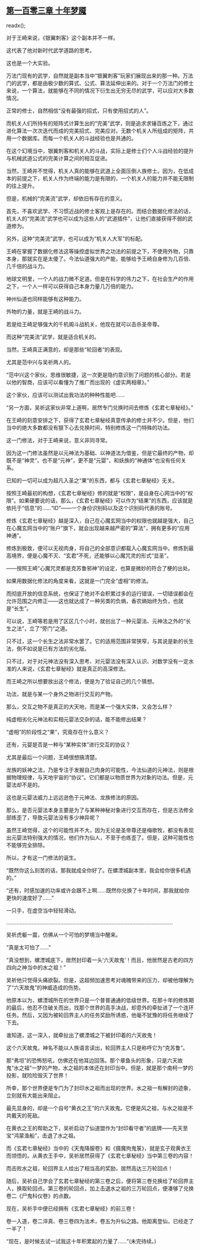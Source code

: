 ## [第一百零三章 十年梦魇](https://www.xxbiquge.com/11_11207/9086048.html)
readx();

  对于王崎来说，《银翼刺客》这个副本并不一样。

  这代表了他对新时代武学道路的思考。

  这也是一个大实验。

  万法门现有的武学，自然就是副本当中“银翼刺客”玩家们展现出来的那一种。万法门的武学，都是由极少数的算式、公式、算法延伸出来的。对于一个万法门的修士来说，一个算法，就能够在不同的情况下衍生出无穷无尽的武学，可以应对大多数情况。

  正常的修士，自然相信“没有最强的招式，只有使用招式的人”。

  而机关人们所持有的矩阵式计算生出的“完美”武学，则是追求求锤百炼之下，通过进化算法一次次迭代而成的完美招式、完美应对。无数个机关人所组成的矩阵，共用一个数据库。而每一个机关人的斗战经验也是共通的。

  在这个幻境当中，银翼刺客和机关人的斗战，实际上是修士们个人斗战经验的提升与机械武道公式的完美计算之间的相互促进。

  当然，王崎并不觉得，机关人真的能够在武道上全面压倒人族修士。因为，在低成本的前提之下，机关人作为终端的能力是有限的，一个机关人的能力并不能无限制的往上提升。

  但是，机械的“完美流”武学，却依旧有存在的意义。

  首先，不喜欢武学、不习惯近战的修士客观上是存在的。而结合数据化修法的话，机关人的“完美流”武学也可以成为这些人的“武道插件”，让他们直接获得不弱的武道修为。

  另外，这种“完美流”武学，也可以成为“机关人大军”的标配。

  王崎在掌握了数据化修法这等操控虚拟世界之功法的前提之下，不使用外物，只靠本身，那就实在是太傻了。今法仙道强大的产能，能够给予王崎自身修为几百倍、几千倍的战斗力。

  地球文明里，一个人的战力微不足道。但是在科学的伟力之下，在社会生产的作用之下，一个人一样可以获得自己本身力量几万倍的能力。

  神州仙道也同样能够有这种能力。

  外物的力量，就是王崎的战斗力。

  若是给王崎足够强大的千机阁斗战机关，他现在就可以击杀圣帝尊。

  而这种“完美流”武学，就是适合机关的。

  当然，王崎真正满意的，却是那些“轮回者”的表现。

  尤其是范中兴与吴祈两人的。

  “范中兴这个家伙，思维很敏捷，这一次更是隐约意识到了问题的核心部分。若是以他的智商，应该可以看懂为了推广而出现的《虚实两相章》。”

  这个家伙，应该可以测试出我功法的种种性能吧……

  “另一方面，吴祈这家伙非常上道啊，居然专门兑换时间去修炼《玄君七章秘经》。”

  在王崎的刻意安排之下，获得了玄君七章秘经真意传承的修士并不少。但是，他们当中的绝大多数都没有狠下心去兑换时间，特别修炼这一门特殊的功法。

  这一门修法，对于王崎来说，意义非同寻常。

  因为这一门修法虽然是以元神法为基础、以神道法为借鉴，但是它最终的产物，却既不是“神灵”，也不是“元神”，更不是“元婴”，和妖族的“神通体”也没有任何关系。

  已知的一切可以成为超凡入圣之“果”的东西，都与《玄君七章秘经》无关。

  按照王崎最初的构想，《玄君七章秘经》修的就是“权限”，是自身在心网当中的“权限”。如果硬要说的话，那么，《玄君七章秘经》可以作为“结果”的东西，应该就是依托于“信息”的……“ID”——一个身份识别码以及这个识别码代表的账号。

  修炼《玄君七章秘经》越是深入，自己在心魔玄网当中的权限也就越是强大，自己在心魔玄网当中的“账户”旗下，就会出现越来越严密的“算法”，拥有更多的“应用神通”。

  修炼到极致，便可以无视肉身，将自己的全部意识都载入心魔玄网当中。修炼到最高境界，便是心魔不灭、“玄君”不死，还能够以心魔咒灵的形式“显圣”。

  ——按照王崎“心魔咒灵都是克苏鲁邪神”的设定，也算是微妙的符合了梗的出处。

  如果用数据化修法的角度来看，这就是一门完全“虚相”的修法。

  而彻底开放的信息系统，也保证了绝对不会积累过多的运行错误，一切错误都会在允许范围之内修正——这也就达成了一种另类的负熵，香农熵始终为负，也就是“长生”。

  可以说，王崎等若是用了区区几个小时，就创出了一种元婴法、元神法之外的“长生之法”，立了“旁门”之道。

  只不过，这一个长生之法非常水罢了。它的适用范围非常狭窄，与其说是新的长生法，倒不如说是已有方法的劣化版。

  只不过，对于对元神法没有深入思考、对元婴法没有深入认识、对数学没有一定水准的人来说，《玄君七章秘经》就是真正的高深修法。

  而王崎之所以想要放出这个修法，便是为了验证自己的几个猜想。

  功法，就是与某一个身外之物进行交互的产物。

  那么，交互之物不是真正的大天地，而是某一个强大实体，又会怎么样？

  纯虚相劣化元神法和实相元婴法交杂的话，能不能修出结果？

  “虚相”的阶段性之“果”，究竟存在什么意义？

  还有，元婴是否是一种与“某种实体”进行交互的协议？

  尤其是最后一个问题，王崎很想搞清楚。

  龙族的妖神之法，乃是专注于发掘自己肉身的可能性，今法仙道的元神法，则是根据物理规律，与天地宇宙的“协议”。它们都是以物质世界为对象的功法。但是，元婴法却不是的。

  这也是元婴法威力上远远逊色于元神法、龙族修法的原因。

  那么，是否元婴法本身主要是为了与某种神秘对象进行交互而存在，但是古法修全部练歪了，导致元婴法没有多少神异呢？

  虽然王崎觉得，这个的可能性并不大，因为无论是圣帝尊还是梅歌牧，都没有表现出元婴法特别强大的情况，他们作为仙人，不至于也练歪了。但是，这种可能性也不能够完全排除。

  所以，才有这一门修法的诞生。

  “既然你这么刻苦的话，那我就成全你好了。在螺湮城副本里，我会给你很多机遇的。”

  “还有，时感加速的功率或许会跟不上啊……既然你兑换了十年时间，那我就给你更快的速度好了……”

  一只手，在虚空当中轻轻滑动。

  …………………………………………………………………………………………………

  吴祈虎躯一震，仿佛从一个可怕的梦境当中醒来。

  “真是太可怕了……”

  “真没想到，螺湮城底下，居然封印着一头‘六天故鬼’！而且，他居然是古老的四方四向之神当中的水之祖！”

  吴祈他只觉得头痛欲裂。但是，这超频加速思考对魂魄带来的压力，却被他理解为了“六天故鬼”的神威造成的伤势。

  他原本以为，螺湮城所在的世界只是一个普普通通的低级世界。在那十年的修炼期的最后，他忍不住破关而出，找那个世界的高手决战，却意外的牵扯进了一个连环任务。然后，又因为被轮回界主人的任务奖励所诱惑，他毫不犹豫的将任务继续了下去。

  谁知道，这一深入，就牵扯出了螺湮城之下被封印着的六天故鬼！

  这个六天故鬼，神名不能以人族语言读出，轮回界主人只是称呼它为“克苏鲁”。

  那“弗坦”的恐怖怒吼，仿佛还在他耳边回荡。那个章鱼头的形象，只是六天故鬼“水之祖”一梦的产物，水之祖的本体还在封印当中。但是，就是那个南柯一梦的投影，就险险毁灭了世界！

  所幸，那个世界便是专门为了封印水之祖而出现的世界。水之祖一有解封的迹象，立刻就有大能出来阻止。

  最先显身的，却是一个自号“黄衣之王”的六天故鬼。它便是风之祖，与水之祖是不共戴天的死敌。

  在黄衣之王的帮助之下，吴祈启动了仙道盟作为“封印看守者”的底牌——先天至宝“鸿蒙渔船”，击退了水之祖。

  而《玄君七章秘经》当中的《天鬼降服卷》和《摄魔拘鬼箓》，就是玄子观黄衣王而领悟的。从黄衣王手中，吴祈居然获得了《玄君七章秘经》当中第三卷的内容！

  而击败水之祖，轮回界主人给出了相当高的奖励，居然高达三万轮回点！

  随后，吴祈自己学会了玄君七章秘经的第三卷之后，便将第三卷兑换给了轮回界主人，换取轮回点。第三卷的轮回点，加上击退水之祖的三万轮回点，便凑够了兑换卷二《尸鬼科仪卷》的点数。

  现在，吴祈手中便已经拥有《玄君七章秘经》的前三卷！

  卷一入道，卷二淬真、卷三卷四为法术，卷五为升仙之路。他距离登仙，已经走了一半了！

  “现在，是时候去试一试我这十年积累起的力量了……”(未完待续。)

